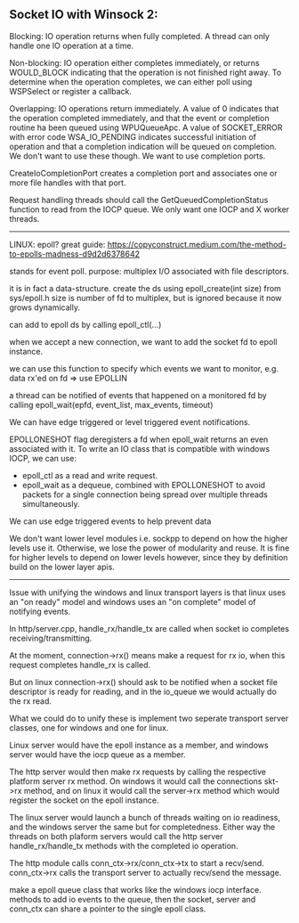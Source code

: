 Socket IO with Winsock 2:
-------------------------

Blocking: IO operation returns when fully completed.
A thread can only handle one IO operation at a time.

Non-blocking: IO operation either completes immediately, or returns WOULD_BLOCK
indicating that the operation is not finished right away. To determine when
the operation completes, we can either poll using WSPSelect or register a callback.

Overlapping: IO operations return immediately. A value of 0 indicates that
the operation completed immediately, and that the event or completion routine ha
been queued using WPUQueueApc. A value of SOCKET_ERROR with error code WSA_IO_PENDING
indicates successful initiation of operation and that a completion indication will be queued
on completion. We don't want to use these though. We want to use completion ports.

CreateIoCompletionPort creates a completion port and associates one or more file handles
with that port.

Request handling threads should call the GetQueuedCompletionStatus function to read from the
IOCP queue.
We only want one IOCP and X worker threads.

---------------------------------------------

LINUX: epoll? great guide: https://copyconstruct.medium.com/the-method-to-epolls-madness-d9d2d6378642

stands for event poll.
purpose: multiplex I/O associated with file descriptors.

it is in fact a data-structure.
create the ds using epoll_create(int size) from sys/epoll.h
size is number of fd to multiplex, but is ignored because
it now grows dynamically.

can add to epoll ds by calling epoll_ctl(...)

when we accept a new connection, we want to add the socket fd
to epoll instance.

we can use this function to specify which events we want to
monitor, e.g. data rx'ed on fd => use EPOLLIN

a thread can be notified of events that happened on a monitored fd by calling epoll_wait(epfd, event_list, max_events, timeout)

We can have edge triggered or level triggered event notifications.

EPOLLONESHOT flag deregisters a fd when epoll_wait returns an even associated with it.
To write an IO class that is compatible with windows IOCP, we can use:

- epoll_ctl as a read and write request.
- epoll_wait as a dequeue, combined with EPOLLONESHOT to avoid packets for a single connection being spread over multiple threads simultaneously.

We can use edge triggered events to help prevent data


We don't want lower level modules i.e. sockpp to depend on how the higher levels use it.
Otherwise, we lose the power of modularity and reuse. It is fine for higher levels to depend on lower levels
however, since they by definition build on the lower layer apis.

----------------------------------------------------

Issue with unifying the windows and linux transport layers is that linux uses an
"on ready" model and windows uses an "on complete" model of notifying events.

In http/server.cpp, handle_rx/handle_tx are called when socket io completes receiving/transmitting.

At the moment, connection->rx() means make a request for rx io, when this request completes handle_rx is called.

But on linux connection->rx() should ask to be notified when a socket file descriptor is ready for reading, and in the io_queue we would actually do the rx read.

What we could do to unify these is implement two seperate transport server classes, one for windows and one for linux.

Linux server would have the epoll instance as a member, and windows server would have the iocp queue as a member.

The http server would then make rx requests by calling the respective platform server rx method.
On windows it would call the connections skt->rx method, and on linux it would call the server->rx method which would register the socket on the epoll instance.

The linux server would launch a bunch of threads waiting on io readiness, and the windows server the same but for completedness.
Either way the threads on both plaform servers would call the http server handle_rx/handle_tx methods with the completed io operation.



The http module calls conn_ctx->rx/conn_ctx->tx to start a recv/send.
conn_ctx->rx calls the transport server to actually recv/send the message.


make a epoll queue class that works like the windows iocp interface.
methods to add io events to the queue, then the socket, server and conn_ctx can share a pointer to the single epoll class.





